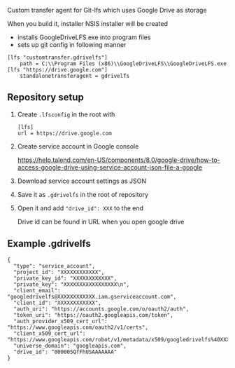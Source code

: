 Custom transfer agent for Git-lfs which uses Google Drive as storage

When you build it, installer NSIS installer will be created
- installs GoogleDriveLFS.exe into program files
- sets up git config in following manner

```
[lfs "customtransfer.gdrivelfs"]
	path = C:\\Program Files (x86)\\GoogleDriveLFS\\GoogleDriveLFS.exe
[lfs "https://drive.google.com"]
	standalonetransferagent = gdrivelfs
```

## Repository setup
1. Create `.lfsconfig` in the root with
   ```
   [lfs]
   url = https://drive.google.com
   ```
2. Create service account in Google console

   https://help.talend.com/en-US/components/8.0/google-drive/how-to-access-google-drive-using-service-account-json-file-a-google
3. Download service account settings as JSON
4. Save it as `.gdrivelfs` in the root of repository
5. Open it and add `"drive_id": XXX` to the end
   
   Drive id can be found in URL when you open google drive

## Example .gdrivelfs 
```
{
  "type": "service_account",
  "project_id": "XXXXXXXXXXXX",
  "private_key_id": "XXXXXXXXXXXX",
  "private_key": "XXXXXXXXXXXXXXXXX\n",
  "client_email": "googledrivelfs@XXXXXXXXXXXX.iam.gserviceaccount.com",
  "client_id": "XXXXXXXXXXXX",
  "auth_uri": "https://accounts.google.com/o/oauth2/auth",
  "token_uri": "https://oauth2.googleapis.com/token",
  "auth_provider_x509_cert_url": "https://www.googleapis.com/oauth2/v1/certs",
  "client_x509_cert_url": "https://www.googleapis.com/robot/v1/metadata/x509/googledrivelfs%40XXXXXXXXXXXX.iam.gserviceaccount.com",
  "universe_domain": "googleapis.com",
  "drive_id": "000005QfFhUSAAAAAAA"
}
```
